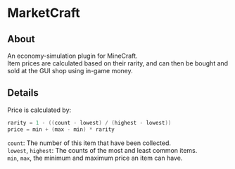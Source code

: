 # MarketCraft
## About
An economy-simulation plugin for MineCraft. <br>
Item prices are calculated based on their rarity, and can then be bought and sold at the GUI shop using in-game money.

## Details
Price is calculated by:
```java
rarity = 1 - ((count - lowest) / (highest - lowest))
price = min + (max - min) * rarity
```
`count`: The number of this item that have been collected. <br>
`lowest`, `highest`: The counts of the most and least common items. <br>
`min`, `max`, the minimum and maximum price an item can have. <br>
